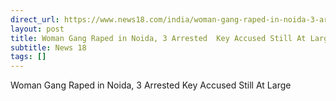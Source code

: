 ```yaml
---
direct_url: https://www.news18.com/india/woman-gang-raped-in-noida-3-arrested-key-accused-still-at-large-8724774.html
layout: post
title: Woman Gang Raped in Noida, 3 Arrested  Key Accused Still At Large
subtitle: News 18
tags: []
---
```


Woman Gang Raped in Noida, 3 Arrested  Key Accused Still At Large
